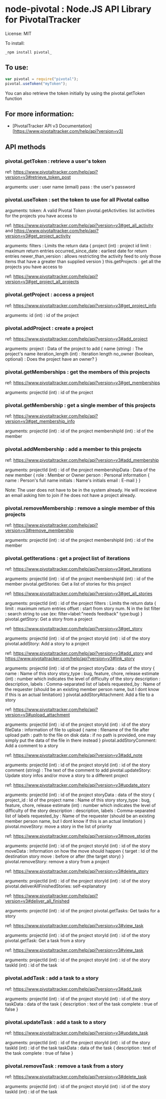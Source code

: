 # node-pivotal : Node.JS API Library for PivotalTracker

License: MIT

To install:

    _npm install pivotal_

## To use:

```javascript
var pivotal = require("pivotal");
pivotal.useToken("myToken");
```

You can also retrieve the token initially by using the pivotal.getToken function

## For more information:

- [PivotalTracker API v3 Documentation][https://www.pivotaltracker.com/help/api?version=v3]

## API methods
### pivotal.getToken : retrieve a user's token

ref: https://www.pivotaltracker.com/help/api?version=v3#retrieve_token_post

arguments:
    user : user name (email)
    pass : the user's password
### pivotal.useToken : set the token to use for all Pivotal callso

arguments:
    token: A valid Pivotal Token
pivotal.getActivities: list activities for the projects you have access to

ref: https://www.pivotaltracker.com/help/api?version=v3#get_all_activity
        and
     https://www.pivotaltracker.com/help/api?version=v3#get_project_activity

arguments:
    filters : Limits the return data {
        project (int)       : project id
        limit               : maximum return entries
        occurred_since_date : earliest date for return entries
        newer_than_version  : allows restricting the activity feed to only those items that have a greater than supplied version
    }
this.getProjects : get all the projects you have access to

ref: https://www.pivotaltracker.com/help/api?version=v3#get_project_all_projects
### pivotal.getProject : access a project

ref: https://www.pivotaltracker.com/help/api?version=v3#get_project_info

arguments:
    id (int) : id of the project
### pivotal.addProject : create a project

ref: https://www.pivotaltracker.com/help/api?version=v3#add_project

arguments:
    project : Data of the project to add {
        name (string)                   : The project's name
        iteration_length (int)          : Iteration length
        no_owner (boolean, optional)    : Does the project have an owner?
    }
### pivotal.getMemberships : get the members of this projects

ref: https://www.pivotaltracker.com/help/api?version=v3#get_memberships

arguments:
    projectId (int) : id of the project
### pivotal.getMembership : get a single member of this projects

ref: https://www.pivotaltracker.com/help/api?version=v3#get_membership_info

arguments:
    projectId (int)     : id of the project
    membershipId (int)  : id of the member
### pivotal.addMembership : add a member to this projects

ref: https://www.pivotaltracker.com/help/api?version=v3#add_membership

arguments:
    projectId (int)          : id of the project
    membershipData : Data of the new member {
        role : Member or Owner
        person : Personal information {
            name     : Person's full name
            initials : Name's initials
            email    : E-mail
        }
    }

Note: The user does not have to be in the system already. He will receieve
an email asking him to join if he does not have a project already.
### pivotal.removeMembership : remove a single member of this projects

ref: https://www.pivotaltracker.com/help/api?version=v3#remove_membership

arguments:
    projectId (int)     : id of the project
    membershipId (int)  : id of the member
### pivotal.getIterations : get a project list of iterations

ref: https://www.pivotaltracker.com/help/api?version=v3#get_iterations

arguments:
    projectId (int)     : id of the project
    membershipId (int)  : id of the member
pivotal.getStories: Get a list of stories for this project

ref: https://www.pivotaltracker.com/help/api?version=v3#get_all_stories

arguments:
    projectId (int)     : id of the project
    filters : Limits the return data {
        limit               : maximum return entries
        offset              : start from story num. N in the list
        filter              : search string to use (ex: filter=label:"needs feedback" type:bug)
    }
pivotal.getStory: Get a story from a project

ref: https://www.pivotaltracker.com/help/api?version=v3#get_story

arguments:
    projectId (int)     : id of the project
    storyId (int)       : id of the story
pivotal.addStory: Add a story to a project

ref: https://www.pivotaltracker.com/help/api?version=v3#add_story
        and
     https://www.pivotaltracker.com/help/api?version=v3#link_story

arguments:
    projectId (int)     : id of the project
    storyData : data of the story {
        name           : Name of this story
        story_type     : bug, feature, chore, release
        estimate (int) : number which indicates the level of difficulty of the story
        description    : description,
        labels         : Comma-separated list of labels
        requested_by   : Name of the requester
                       (should be an existing member person name,
                       but I dont know if this is an actual limitation)
    }
pivotal.addStoryAttachment: Add a file to a story

ref: https://www.pivotaltracker.com/help/api?version=v3#upload_attachment

arguments:
    projectId (int)     : id of the project
    storyId (int)       : id of the story
    fileData : information of file to upload {
        name : filename of the file after upload
        path : path to the file on disk
        data : if no path is provided, one may
               simply put the data of the file in there instead
    }
pivotal.addStoryComment: Add a comment to a story

ref: https://www.pivotaltracker.com/help/api?version=v3#add_note

arguments:
    projectId (int)     : id of the project
    storyId (int)       : id of the story
    comment (string)    : The text of the comment to add
pivotal.updateStory: Update story infos and/or move a story to a different project

ref: https://www.pivotaltracker.com/help/api?version=v3#update_story

arguments:
    projectId (int)     : id of the project
    storyData : data of the story {
        project_id     : Id of the project
        name           : Name of this story
        story_type     : bug, feature, chore, release
        estimate (int) : number which indicates the level of difficulty of the story
        description    : description,
        labels         : Comma-separated list of labels
        requested_by   : Name of the requester
                       (should be an existing member person name,
                       but I dont know if this is an actual limitation)
    }
pivotal.moveStory: move a story in the list of priority

ref: https://www.pivotaltracker.com/help/api?version=v3#move_stories

arguments:
    projectId (int)     : id of the project
    storyId (int)       : id of the story
    moveData : Information on how the move should happen {
        target : Id of the destination story
        move   : before or after (the target story)
    }
pivotal.removeStory: remove a story from a project

ref: https://www.pivotaltracker.com/help/api?version=v3#delete_story

arguments:
    projectId (int)     : id of the project
    storyId (int)       : id of the story
pivotal.deliverAllFinishedStories: self-explanatory

ref: https://www.pivotaltracker.com/help/api?version=v3#deliver_all_finished

arguments:
    projectId (int)     : id of the project
pivotal.getTasks: Get tasks for a story

ref: https://www.pivotaltracker.com/help/api?version=v3#view_task

arguments:
    projectId (int)     : id of the project
    storyId (int)       : id of the story
pivotal.getTask: Get a task from a story

ref: https://www.pivotaltracker.com/help/api?version=v3#view_task

arguments:
    projectId (int)     : id of the project
    storyId (int)       : id of the story
    taskId (int)        : id of the task
### pivotal.addTask : add a task to a story

ref: https://www.pivotaltracker.com/help/api?version=v3#add_task

arguments:
    projectId (int)     : id of the project
    storyId (int)       : id of the story
    taskData : data of the task {
        description : text of the task
        complete    : true of false
    }
### pivotal.updateTask : add a task to a story

ref: https://www.pivotaltracker.com/help/api?version=v3#update_task

arguments:
    projectId (int)     : id of the project
    storyId (int)       : id of the story
    taskId (int)        : id of the task
    taskData : data of the task {
        description : text of the task
        complete    : true of false
    }
### pivotal.removeTask : remove a task from a story

ref: https://www.pivotaltracker.com/help/api?version=v3#delete_task

arguments:
    projectId (int)     : id of the project
    storyId (int)       : id of the story
    taskId (int)        : id of the task
